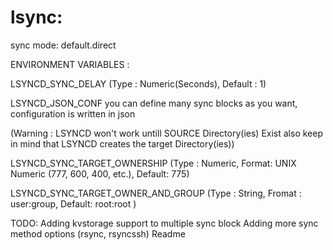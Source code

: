 # lsync:

sync mode: default.direct

ENVIRONMENT VARIABLES : 

LSYNCD_SYNC_DELAY (Type : Numeric(Seconds), Default : 1)

LSYNCD_JSON_CONF you can define many sync blocks as you want, configuration is written in json 

(Warning : LSYNCD won't work untill SOURCE  Directory(ies) Exist also keep in mind that LSYNCD creates the target Directory(ies))

LSYNCD_SYNC_TARGET_OWNERSHIP (Type : Numeric, Format: UNIX Numeric (777, 600, 400, etc.), Default: 775)

LSYNCD_SYNC_TARGET_OWNER_AND_GROUP (Type : String, Fromat : user:group, Default: root:root  )

TODO:
Adding kvstorage support to multiple sync block
Adding more sync method options (rsync, rsyncssh)
Readme


